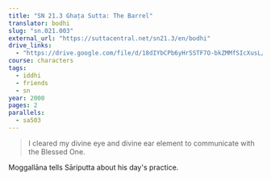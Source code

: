 ```yaml
---
title: "SN 21.3 Ghaṭa Sutta: The Barrel"
translator: bodhi
slug: "sn.021.003"
external_url: "https://suttacentral.net/sn21.3/en/bodhi"
drive_links:
  - "https://drive.google.com/file/d/18dIYbCPb6yHrSSTF7O-bkZMMfSIcXusL/view?usp=drivesdk"
course: characters
tags:
  - iddhi
  - friends
  - sn
year: 2000
pages: 2
parallels:
  - sa503
---
```


> I cleared my divine eye and divine ear element to communicate with the Blessed One.

Moggallāna tells Sāriputta about his day's practice.
